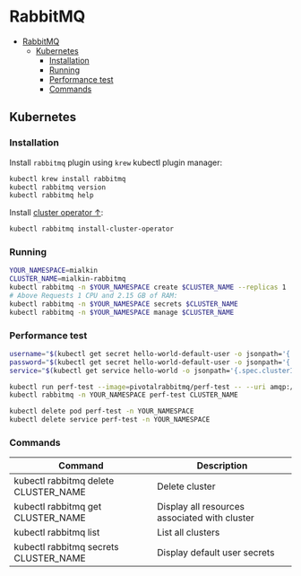 # RabbitMQ

- [RabbitMQ](#rabbitmq)
  - [Kubernetes](#kubernetes)
    - [Installation](#installation)
    - [Running](#running)
    - [Performance test](#performance-test)
    - [Commands](#commands)

## Kubernetes

### Installation

Install `rabbitmq` plugin using `krew` kubectl plugin manager:

```bash
kubectl krew install rabbitmq
kubectl rabbitmq version
kubectl rabbitmq help
```

Install [cluster operator ↑](https://www.rabbitmq.com/kubernetes/operator/operator-overview.html):

```bash
kubectl rabbitmq install-cluster-operator
```

### Running

```bash
YOUR_NAMESPACE=mialkin
CLUSTER_NAME=mialkin-rabbitmq
kubectl rabbitmq -n $YOUR_NAMESPACE create $CLUSTER_NAME --replicas 1
# Above Requests 1 CPU and 2.15 GB of RAM:
kubectl rabbitmq -n $YOUR_NAMESPACE secrets $CLUSTER_NAME
kubectl rabbitmq -n $YOUR_NAMESPACE manage $CLUSTER_NAME
```

### Performance test

```bash
username="$(kubectl get secret hello-world-default-user -o jsonpath='{.data.username}' | base64 --decode)"
password="$(kubectl get secret hello-world-default-user -o jsonpath='{.data.password}' | base64 --decode)"
service="$(kubectl get service hello-world -o jsonpath='{.spec.clusterIP}')"

kubectl run perf-test --image=pivotalrabbitmq/perf-test -- --uri amqp://$username:$password@$service
kubectl rabbitmq -n YOUR_NAMESPACE perf-test CLUSTER_NAME

kubectl delete pod perf-test -n YOUR_NAMESPACE
kubectl delete service perf-test -n YOUR_NAMESPACE
```

### Commands

| Command                                                             | Description                                   |
| ------------------------------------------------------------------- | --------------------------------------------- |
| kubectl rabbitmq delete CLUSTER_NAME                                | Delete cluster                                |
| kubectl rabbitmq get CLUSTER_NAME                                   | Display all resources associated with cluster |
| kubectl rabbitmq list                                               | List all clusters                             |
| kubectl rabbitmq secrets CLUSTER_NAME                               | Display default user secrets                  |
